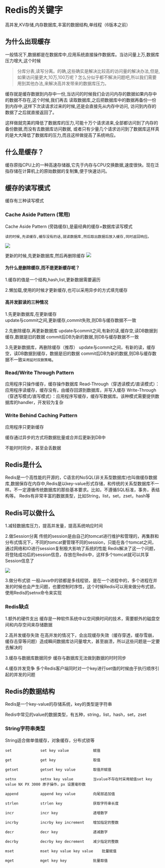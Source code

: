 # Redis的关键字

高并发,KV存储,内存数据库,丰富的数据结构,单线程（6版本之前）


## 为什么出现缓存
一般情况下,数据都是在数据库中,应用系统直接操作数据库。当访问量上万,数据库压力增大,这个时候


>分库分表,读写分离。的确,这些确实是解决比较高的访问量的解决办法,但是,如果访问量更大,10万,100万呢？怎么分似乎都不解决问题吧,所以我们需要用到其他办法,来解决高并发带来的数据库压力。


缓存就是缓存数据到内存中一份,当访问的时候我们会访问内存的数据如果内存中的数据不存在,这个时候,我们再去
读取数据库,之后把数据库中的数据再备份一份到内存中,这样下次读请求过来的时候,还是会直接先从内存中访问,
访问到内存的数据了之后就直接返回了。


这样做就完美的降低了数据库的压力,可能十万个请求进来,全部都访问到了内存的备份数据,而没有去数据库访问数据,
或者只有少量几个请求访问到了数据库这样真的是大大降低了数据库的压力,而且这样做提高了系统响应。




## 什么是缓存？
缓存原指CPU上的一种高速存储器,它先于内存与CPU交换数据,速度很快。现在泛指存储在计算机上的原始数据的复制集,便于快速访问。



## 缓存的读写模式

缓存有三种读写模式


### Cache Aside Pattern (常用)

Cache Aside Pattern (旁路缓存),是最经典的缓存+数据库读写模式

`读的时候,先读缓存,缓存没有的话,就读数据库,然后取出数据后放入缓存,同时返回响应。`

![](https://img2020.cnblogs.com/blog/1231979/202011/1231979-20201115221432339-1110952946.png)


更新的时候,先更新数据库,然后再删除缓存
![](https://img2020.cnblogs.com/blog/1231979/202011/1231979-20201115222447070-640301574.png)


#### 为什么是删除缓存,而不是更新缓存呢？

1.缓存的值是一个结构,hash,list,更新数据需要遍历

2.懒加载,使用的时候才更新缓存,也可以采用异步的方式填充缓存


#### 高并发脏读的三种情况
1.先更新数据库,在更新缓存  
    update与commit之间,更新缓存,commit失败,则DB与缓存数据不一致


2.先删除缓存,再更新数据库
    update与commit之间,有新的读,缓存空,读DB数据到缓存,数据是旧的数据
commit后DB为新的数据,则DB与缓存数据不一致


3.先更新数据库，再删除缓存（推荐）
    update与commit之间，有新的读，缓存空，读DB数据到缓存，数据是旧的数据
commit后DB为新的数据,则DB与缓存数据不一致`采用延时双删策略`。



### Read/Write Through Pattern
应用程序只操作缓存，缓存操作数据库
Read-Through（穿透读模式/直读模式）：应用程序读缓存，缓存没有，由缓存回源到数据库，并写入缓存
Write-Through（穿透写模式/直写模式）：应用程序写缓存，缓存写数据库。该种模式需要提供数据库的handler，开发较为复杂




### Write Behind Caching Pattern
应用程序只更新缓存

缓存通过异步的方式将数据批量或合并后更新到DB中

不能时时同步，甚至会丢数据




## Redis是什么
Redis是一个高性能的开源的，C语言的NoSQL(非关系型数据库)也叫做缓存数据库,数据保存在内存中,Redis是以key-value形式存储，和传统的关系型数据库不一样。不一定遵循传统数据库的那些基本要求。比如，不遵循SQL标准，事务，表结构等。
Redis有非常丰富的数据类型，比如String，list，set，zset，hash等



## Redis可以做什么
1.减轻数据库压力，提高并发量，提高系统响应时间

2.做Session分离
    传统的session是由自己的tomcat进行维护和管理的，再集群和分布式情况下，不同的tomcat要管理不同的session，只能在各个tomcat之间，通过网络和IO进行session复制极大影响了系统的性能
Redis解决了这一个问题，将登陆成功后的session信息，存放在Redis中，这样多个tomcat就可以共享Session信息了    

![](https://img2020.cnblogs.com/blog/1231979/202011/1231979-20201115225103914-216092337.png)

    
    
3.做分布式锁
一般Java中的锁都是多线程锁，是在一个进程中的，多个进程在并发的时候也会产生问题，也要控制时序性，这个时候Redis可以用来做分布式锁，使用Redis的setnx命令来实现


### Redis缺点
1.额外的硬件支出
缓存是一种软件系统中以空间换时间的技术，需要额外的磁盘空间和内存空间来存储数据


2.高并发缓存失效
在高并发的情况下，会出现缓存失效（缓存穿透，缓存雪崩，缓存击穿等问题）造成瞬间数据库访问量增大，甚至崩溃，所以这些问题是一定要去解决的


3.缓存与数据库数据同步
缓存与数据库无法做到数据的时时同步


4.缓存并发竞争
多个Redis客户端同时对一个key进行set值的时候由于执行顺序引起的并发的问题



## Redis的数据结构
Redis是一个key-value的存储系统，key的类型是字符串

Redis中常见的value的数据类型，有五种，string，list，hash，set，zset


### String字符串类型
String适合做单值缓存，对象缓存，分布式锁等

```
set             set key value           赋值

get             get key                 取值

getset          getset key value	    取值并赋值

setnx           setnx key value         当value不存在时采用赋值set key value NX PX 3000 原子操作，px 设置毫秒数

append          append key value        向尾部追加值

strlen          strlen key	            获取字符串长度

incr            incr key	            递增数字

incrby          incrby key increment	增加指定的整数

decr            decr key	            递减数字

decrby          decrby key decrement	减少指定的整数

mset            mset key value key value	批量赋值

mget            mget key key	        批量取值
```